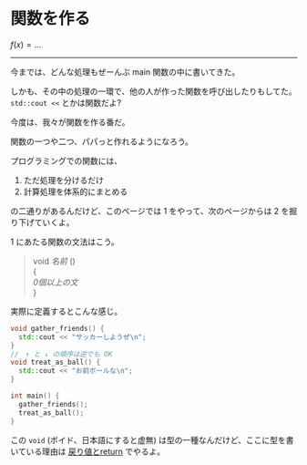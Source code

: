 # 関数を作る

$f(x) = ...$

---

今までは、どんな処理もぜーんぶ main 関数の中に書いてきた。

しかも、その中の処理の一環で、他の人が作った関数を呼び出したりもしてた。`std::cout <<` とかは関数だよ?

今度は、我々が関数を作る番だ。

関数の一つや二つ、パパっと作れるようになろう。


プログラミングでの関数には、

1. ただ処理を分けるだけ
2. 計算処理を体系的にまとめる

の二通りがあるんだけど、このページでは 1 をやって、次のページからは 2 を掘り下げていくよ。

1 にあたる関数の文法はこう。

> void *名前* ()\
> {\
> *0個以上の文*\
> }

実際に定義するとこんな感じ。

```cpp
void gather_friends() {
  std::cout << "サッカーしようぜ\n";
}
//　↑ と ↓ の順序は逆でも OK
void treat_as_ball() {
  std::cout << "お前ボールな\n";
}

int main() {
  gather_friends();
  treat_as_ball();
}
```

この `void` (ボイド、日本語にすると虚無) は型の一種なんだけど、ここに型を書いている理由は [戻り値とreturn](./return.md) でやるよ。
